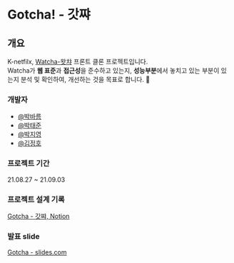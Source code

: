 # Gotcha! - 갓쨔

## 개요

K-netfilx, [Watcha-왓챠](https://watcha.com/) 프론트 클론 프로젝트입니다.<br>
Watcha가 **웹 표준**과 **접근성**을 준수하고 있는지, **성능부분**에서 놓치고 있는 부분이 있는지 분석 및 확인하여, 개선하는 것을 목표로 합니다. 🎯

### 개발자
- [@박바름](https://github.com/congaweb)
- [@박태준](https://github.com/joker77z)
- [@박지영](https://github.com/kkdd0757)
- [@김정호](https://github.com/Hoya-kim)

### 프로젝트 기간

21.08.27 ~ 21.09.03

### 프로젝트 설계 기록

[Gotcha - 갓쨔, Notion](https://hoyakim.notion.site/Gotcha-1b66d2f66632424993a667f55fedcdd9)

### 발표 slide

[Gotcha - slides.com](https://slides.com/hoya/gotcha)

